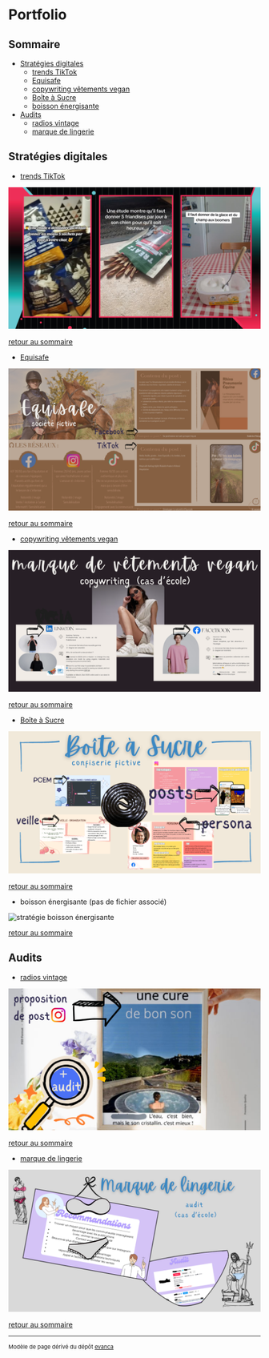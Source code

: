 # Portfolio

## Sommaire

- [Stratégies digitales](#stratégies-digitales-)
  - [trends TikTok](#strat-trends)  
  - [Equisafe](#strat-equisafe)
  - [copywriting vêtements vegan](#strat-copywriting)  
  - [Boîte à Sucre](#strat-boite-a-sucre)
  - [boisson énergisante](#strat-boisson-energisante) 
- [Audits](#audits)
  - [radios vintage](#audit-radios-vintage)
  - [marque de lingerie](#audit-marque-lingerie) 

## Stratégies digitales 
- <a name="strat-trends"></a>[trends TikTok](/pdf/strat_trends_Tiktok.pdf)
<img src="images/strat_trends_Tiktok.png?raw=true" alt="trends TikTok"/>

[retour au sommaire](#sommaire)

- <a name="strat-equisafe"></a>[Equisafe](/pdf/strat_Equisafe.pdf)
<img src="images/strat_Equisafe.png?raw=true" alt="stratégie Equisafe"/>

[retour au sommaire](#sommaire)

- <a name="strat-copywriting"></a>[copywriting vêtements vegan](/pdf/strat_vegan.pdf)
<img src="images/strat_vegan.png?raw=true" alt="copywriting vêtements vegan"/>

[retour au sommaire](#sommaire)

- <a name="strat-boite-a-sucre"></a>[Boîte à Sucre](/pdf/strat_Boîte_à_Sucre.pdf)
<img src="images/strat_Boîte_à_Sucre.png?raw=true" alt="stratégie Boîte à Sucre"/>

[retour au sommaire](#sommaire)

- <a name="strat-boisson-energisante"></a>boisson énergisante (pas de fichier associé)
<img src="images/strat_Whatsapp_boisson_énergisante.png?raw=true" alt="stratégie boisson énergisante"/>

[retour au sommaire](#sommaire)

## Audits

- <a name="audit-radios-vintage"></a>[radios vintage](/pdf/audit_Insta_radio.pdf)
<img src="images/audit_Insta_radio.png?raw=true" alt="audit Instagram radios vintage"/>

[retour au sommaire](#sommaire)

- <a name="audit-marque-lingerie"></a>[marque de lingerie](/pdf/audit_lingerie.pdf)
<img src="images/audit_lingerie.png?raw=true" alt="audit marque de lingerie"/>

[retour au sommaire](#sommaire)

---

<p style="font-size:11px">Modèle de page dérivé du dépôt <a href="https://github.com/evanca/quick-portfolio">evanca</a></p>
<!-- Remove above link if you don't want to attibute -->
